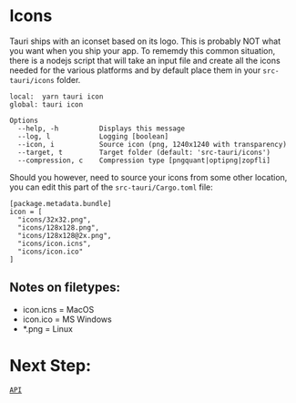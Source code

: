 # Icons

Tauri ships with an iconset based on its logo. This is probably NOT what you
want when you ship your app. To rememdy this common situation, there is a nodejs
script that will take an input file and create all the icons needed for the
various platforms and by default place them in your `src-tauri/icons` folder.

```
local:  yarn tauri icon
global: tauri icon
```

```
Options
  --help, -h          Displays this message
  --log, l            Logging [boolean]
  --icon, i           Source icon (png, 1240x1240 with transparency)
  --target, t         Target folder (default: 'src-tauri/icons')
  --compression, c    Compression type [pngquant|optipng|zopfli]
```

Should you however, need to source your icons from some other location, you can
edit this part of the `src-tauri/Cargo.toml` file:

```
[package.metadata.bundle]
icon = [
  "icons/32x32.png",
  "icons/128x128.png",
  "icons/128x128@2x.png",
  "icons/icon.icns",
  "icons/icon.ico"
]
```

## Notes on filetypes:

-   icon.icns = MacOS
-   icon.ico = MS Windows
-   \*.png = Linux

# Next Step:

[`API`](https://github.com/tauri-apps/tauri/wiki/11.-API)
